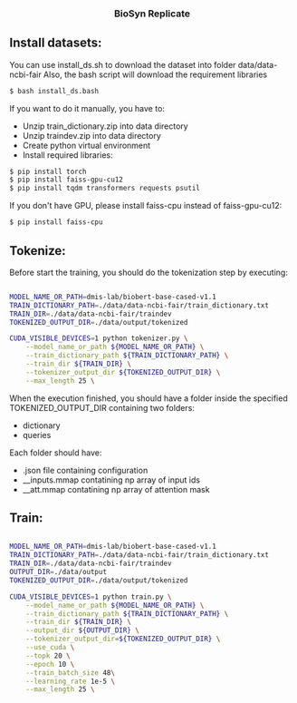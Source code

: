 <h3 align="center"> BioSyn Replicate </h3>


## Install datasets:

You can use install_ds.sh to download the dataset into folder data/data-ncbi-fair
Also, the bash script will download the requirement libraries

```bash
$ bash install_ds.bash
```


If you want to do it manually, you have to:

- Unzip train_dictionary.zip into data directory
- Unzip traindev.zip into data directory
- Create python virtual environment
- Install required libraries:

```bash
$ pip install torch
$ pip install faiss-gpu-cu12
$ pip install tqdm transformers requests psutil
```

If you don't have GPU, please install faiss-cpu instead of faiss-gpu-cu12:
```bash
$ pip install faiss-cpu
```

## Tokenize:

Before start the training, you should do the tokenization step by executing:

```bash

MODEL_NAME_OR_PATH=dmis-lab/biobert-base-cased-v1.1
TRAIN_DICTIONARY_PATH=./data/data-ncbi-fair/train_dictionary.txt
TRAIN_DIR=./data/data-ncbi-fair/traindev
TOKENIZED_OUTPUT_DIR=./data/output/tokenized

CUDA_VISIBLE_DEVICES=1 python tokenizer.py \
    --model_name_or_path ${MODEL_NAME_OR_PATH} \
    --train_dictionary_path ${TRAIN_DICTIONARY_PATH} \
    --train_dir ${TRAIN_DIR} \
    --tokenizer_output_dir ${TOKENIZED_OUTPUT_DIR} \
    --max_length 25 \
```

When the execution finished, you should have a folder inside the specified TOKENIZED_OUTPUT_DIR containing two folders:
- dictionary
- queries

Each folder should have:
- .json file containing configuration
- __inputs.mmap contatining np array of input ids
- __att.mmap contatining np array of attention mask



## Train:

```bash

MODEL_NAME_OR_PATH=dmis-lab/biobert-base-cased-v1.1
TRAIN_DICTIONARY_PATH=./data/data-ncbi-fair/train_dictionary.txt
TRAIN_DIR=./data/data-ncbi-fair/traindev
OUTPUT_DIR=./data/output
TOKENIZED_OUTPUT_DIR=./data/output/tokenized

CUDA_VISIBLE_DEVICES=1 python train.py \
    --model_name_or_path ${MODEL_NAME_OR_PATH} \
    --train_dictionary_path ${TRAIN_DICTIONARY_PATH} \
    --train_dir ${TRAIN_DIR} \
    --output_dir ${OUTPUT_DIR} \
    --tokenizer_output_dir=${TOKENIZED_OUTPUT_DIR} \
    --use_cuda \
    --topk 20 \
    --epoch 10 \
    --train_batch_size 48\
    --learning_rate 1e-5 \
    --max_length 25 \
```



```




